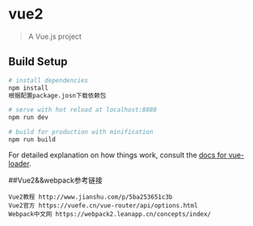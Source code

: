 # vue2

> A Vue.js project

## Build Setup

``` bash
# install dependencies
npm install 
根据配置package.josn下载依赖包

# serve with hot reload at localhost:8080
npm run dev

# build for production with minification
npm run build
```

For detailed explanation on how things work, consult the [docs for vue-loader](http://vuejs.github.io/vue-loader).

##Vue2&&webpack参考链接

    Vue2教程 http://www.jianshu.com/p/5ba253651c3b
    Vue2官方 https://vuefe.cn/vue-router/api/options.html
    Webpack中文网 https://webpack2.leanapp.cn/concepts/index/
